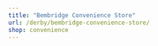```yaml
---
title: "Bembridge Convenience Store"
url: /derby/bembridge-convenience-store/
shop: convenience
---
```

